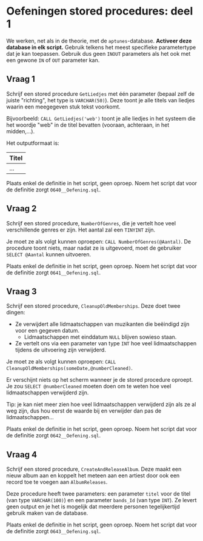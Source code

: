 # Oefeningen stored procedures: deel 1
We werken, net als in de theorie, met de `aptunes`-database. **Activeer deze database in elk script.**
Gebruik telkens het meest specifieke parametertype dat je kan toepassen. Gebruik dus geen `INOUT` parameters als het ook met een gewone `IN` of `OUT` parameter kan.

## Vraag 1
Schrijf een stored procedure `GetLiedjes` met één parameter (bepaal zelf de juiste "richting", het type is `VARCHAR(50)`). Deze toont je alle titels van liedjes waarin een meegegeven stuk tekst voorkomt.

Bijvoorbeeld: `CALL GetLiedjes('web')` toont je alle liedjes in het systeem die het woordje "web" in de titel bevatten (vooraan, achteraan, in het midden,...).

Het outputformaat is:

| Titel |
|-------|
|  ...  | (hier staan normaal meerdere rijen)

Plaats enkel de definitie in het script, geen oproep. Noem het script dat voor de definitie zorgt `0640__Oefening.sql`.

## Vraag 2
Schrijf een stored procedure, `NumberOfGenres`, die je vertelt hoe veel verschillende genres er zijn. Het aantal zal een `TINYINT` zijn.

Je moet ze als volgt kunnen oproepen: `CALL NumberOfGenres(@Aantal)`. De procedure toont niets, maar nadat ze is uitgevoerd, moet de gebruiker `SELECT @Aantal` kunnen uitvoeren.

Plaats enkel de definitie in het script, geen oproep. Noem het script dat voor de definitie zorgt `0641__Oefening.sql`.

## Vraag 3
Schrijf een stored procedure, `CleanupOldMemberships`. Deze doet twee dingen:

- Ze verwijdert alle lidmaatschappen van muzikanten die beëindigd zijn voor een gegeven datum.
  - Lidmaatschappen met einddatum `NULL` blijven sowieso staan.
- Ze vertelt ons via een parameter van type `INT` hoe veel lidmaatschappen tijdens de uitvoering zijn verwijderd.

Je moet ze als volgt kunnen oproepen: `CALL CleanupOldMemberships(someDate,@numberCleaned)`.

Er verschijnt niets op het scherm wanneer je de stored procedure oproept. Je zou `SELECT @numberCleaned` moeten doen om te weten hoe veel lidmaatschappen verwijderd zijn.

Tip: je kan niet meer zien hoe veel lidmaatschappen verwijderd zijn als ze al weg zijn, dus hou eerst de waarde bij en verwijder dan pas de lidmaatschappen...

Plaats enkel de definitie in het script, geen oproep. Noem het script dat voor de definitie zorgt `0642__Oefening.sql`.

## Vraag 4
Schrijf een stored procedure, `CreateAndReleaseAlbum`. Deze maakt een nieuw album aan en koppelt het meteen aan een artiest door ook een record toe te voegen aan `AlbumReleases`.

Deze procedure heeft twee parameters: een parameter `titel` voor de titel (van type `VARCHAR(100)`) en een parameter `bands_Id` (van type `INT`). Ze levert geen output en je het is mogelijk dat meerdere personen tegelijkertijd gebruik maken van de database.

Plaats enkel de definitie in het script, geen oproep. Noem het script dat voor de definitie zorgt `0643__Oefening.sql`.

